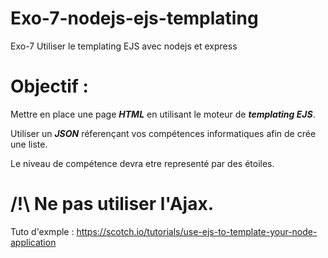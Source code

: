 # Exo-7-nodejs-ejs-templating
Exo-7 Utiliser le templating EJS avec nodejs et express

# Objectif : 

Mettre en place une page ***HTML*** en utilisant le moteur de ***templating EJS***.

Utiliser un ***JSON*** réferençant vos compétences informatiques afin de crée une liste.

Le niveau de compétence devra etre representé par des étoiles.

# /!\ Ne pas utiliser l'Ajax.

Tuto d'exmple : https://scotch.io/tutorials/use-ejs-to-template-your-node-application 


